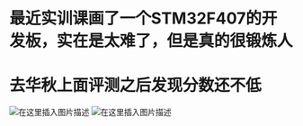 # 最近实训课画了一个STM32F407的开发板，实在是太难了，但是真的很锻炼人
# 去华秋上面评测之后发现分数还不低
![在这里插入图片描述](https://img-blog.csdnimg.cn/cc8c17573bad4e5cb6f85835d87605f8.png)
![在这里插入图片描述](https://img-blog.csdnimg.cn/65e7407b15a245da9869fe2a864a6675.png)
